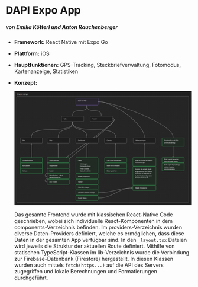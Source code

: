 # DAPI Expo App

##### von Emilia Kötterl und Anton Rauchenberger

-   **Framework:** React Native mit Expo Go
-   **Plattform:** iOS
-   **Hauptfunktionen:** GPS-Tracking, Steckbriefverwaltung, Fotomodus, Kartenanzeige, Statistiken
-   **Konzept:**

    ![Konzept Bild](assets/images/concept.png)

    Das gesamte Frontend wurde mit klassischen React-Native Code geschrieben, wobei sich individuelle React-Komponenten in dem components-Verzeichnis befinden.
    Im providers-Verzeichnis wurden diverse Daten-Providers definiert, welche es ermöglichen, dass diese Daten in der gesamten App verfügbar sind. In den `_layout.tsx` Dateien wird jeweils die Struktur der aktuellen Route definiert.
    Mithilfe von statischen TypeScript-Klassen im lib-Verzeichnis wurde die Verbindung zur Firebase-Datenbank (Firestore) hergestellt. In diesen Klassen wurden auch mittels `fetch(https...)` auf die API des Servers zugegriffen und lokale Berechnungen und Formatierungen durchgeführt.
